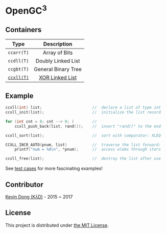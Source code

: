 # OpenGC<sup>3</sup>

## Containers

|  Type                             |  Description                          |
|-----------------------------------|:-------------------------------------:|
|  `ccarr(T)`                       |  Array of Bits                        |
|  `ccdll(T)`                       |  Doubly Linked List                   |
|  `ccgbt(T)`                       |  General Binary Tree                  |
| [`ccxll(T)`](tool/ccxll-call.pdf) | [XOR Linked List](doc/ccxll-list.pdf) |

## Example

```c
ccxll(int) list;                      //  declare a list of type int
ccxll_init(list);                     //  initialize the list record

for (int cnt = 8; cnt --> 0; )        //
    ccxll_push_back(list, rand());    //  insert "rand()" to the end

ccxll_sort(list);                     //  sort with comparator: XLEQ

CCXLL_INCR_AUTO(pnum, list)           //  traverse the list forward:
    printf("num = %d\n", *pnum);      //  access elems through iters

ccxll_free(list);                     //  destroy the list after use
```

See [test cases](test) for more fascinating examples!

## Contributor

[Kevin Dong (Kʌ̄D)](mailto:kevin.dong.nai.jia@gmail.com) - 2015 ~ 2017

## License

This project is distributed under [the MIT License](LICENSE).

